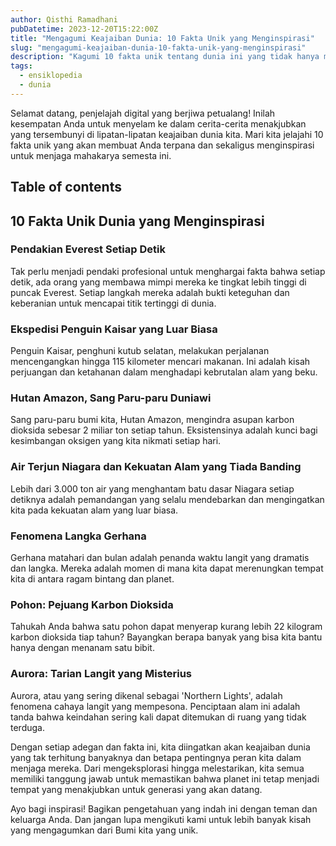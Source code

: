 ```yaml
---
author: Qisthi Ramadhani
pubDatetime: 2023-12-20T15:22:00Z
title: "Mengagumi Keajaiban Dunia: 10 Fakta Unik yang Menginspirasi"
slug: "mengagumi-keajaiban-dunia-10-fakta-unik-yang-menginspirasi"
description: "Kagumi 10 fakta unik tentang dunia ini yang tidak hanya mengejutkan tetapi juga menginspirasi kita untuk melindungi planet yang indah ini. Dari pendakian Everest hingga tarian aurora, setiap cerita akan membawa Anda lebih dekat dengan keajaiban alam semesta. #KeajaibanDunia #FaktaMenakjubkan #InspirasiAlam"
tags:
  - ensiklopedia
  - dunia
---
```


Selamat datang, penjelajah digital yang berjiwa petualang! Inilah kesempatan Anda untuk menyelam ke dalam cerita-cerita menakjubkan yang tersembunyi di lipatan-lipatan keajaiban dunia kita. Mari kita jelajahi 10 fakta unik yang akan membuat Anda terpana dan sekaligus menginspirasi untuk menjaga mahakarya semesta ini.

## Table of contents

## 10 Fakta Unik Dunia yang Menginspirasi

### Pendakian Everest Setiap Detik

Tak perlu menjadi pendaki profesional untuk menghargai fakta bahwa setiap detik, ada orang yang membawa mimpi mereka ke tingkat lebih tinggi di puncak Everest. Setiap langkah mereka adalah bukti keteguhan dan keberanian untuk mencapai titik tertinggi di dunia.

### Ekspedisi Penguin Kaisar yang Luar Biasa

Penguin Kaisar, penghuni kutub selatan, melakukan perjalanan mencengangkan hingga 115 kilometer mencari makanan. Ini adalah kisah perjuangan dan ketahanan dalam menghadapi kebrutalan alam yang beku.

### Hutan Amazon, Sang Paru-paru Duniawi

Sang paru-paru bumi kita, Hutan Amazon, mengindra asupan karbon dioksida sebesar 2 miliar ton setiap tahun. Eksistensinya adalah kunci bagi kesimbangan oksigen yang kita nikmati setiap hari.

### Air Terjun Niagara dan Kekuatan Alam yang Tiada Banding

Lebih dari 3.000 ton air yang menghantam batu dasar Niagara setiap detiknya adalah pemandangan yang selalu mendebarkan dan mengingatkan kita pada kekuatan alam yang luar biasa.

### Fenomena Langka Gerhana

Gerhana matahari dan bulan adalah penanda waktu langit yang dramatis dan langka. Mereka adalah momen di mana kita dapat merenungkan tempat kita di antara ragam bintang dan planet.

### Pohon: Pejuang Karbon Dioksida

Tahukah Anda bahwa satu pohon dapat menyerap kurang lebih 22 kilogram karbon dioksida tiap tahun? Bayangkan berapa banyak yang bisa kita bantu hanya dengan menanam satu bibit.

### Aurora: Tarian Langit yang Misterius

Aurora, atau yang sering dikenal sebagai 'Northern Lights', adalah fenomena cahaya langit yang mempesona. Penciptaan alam ini adalah tanda bahwa keindahan sering kali dapat ditemukan di ruang yang tidak terduga.

Dengan setiap adegan dan fakta ini, kita diingatkan akan keajaiban dunia yang tak terhitung banyaknya dan betapa pentingnya peran kita dalam menjaga mereka. Dari mengeksplorasi hingga melestarikan, kita semua memiliki tanggung jawab untuk memastikan bahwa planet ini tetap menjadi tempat yang menakjubkan untuk generasi yang akan datang.

Ayo bagi inspirasi! Bagikan pengetahuan yang indah ini dengan teman dan keluarga Anda. Dan jangan lupa mengikuti kami untuk lebih banyak kisah yang mengagumkan dari Bumi kita yang unik.
